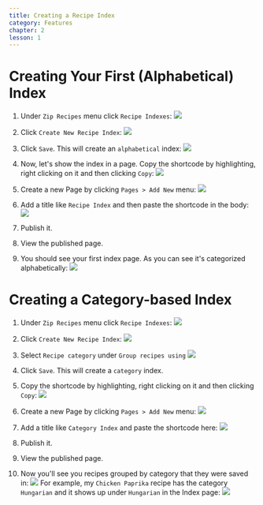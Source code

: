 ```yaml
---
title: Creating a Recipe Index
category: Features
chapter: 2
lesson: 1
---
```

# Creating Your First (Alphabetical) Index #
1. Under `Zip Recipes` menu click `Recipe Indexes`:
![](./images/Fullscreen-4.png)

2. Click `Create New Recipe Index`:
![](./images/Recipe_Indexes_‹_Food_Test_—_WordPress.png)

3. Click `Save`. This will create an `alphabetical` index:
![](./images/Recipe_Indexes_‹_Food_Test_—_WordPress-2.png)

5. Now, let's show the index in a page. Copy the shortcode by highlighting, right clicking on it and then clicking `Copy`:
![](./images/Fullscreen-5.png)

5. Create  a new Page by clicking `Pages > Add New` menu:
![](./images/Fullscreen.png)

6. Add a title like `Recipe Index` and then paste the shortcode in the body:
![](./images/Edit_Page_‹_Food_Test_—_WordPress.png)

8. Publish it.
9. View the published page.
10. You should see your first index page. As you can see it's categorized alphabetically:
![](./images/Recipe_Index___Food_Test.png)

# Creating a Category-based Index

1. Under `Zip Recipes` menu click `Recipe Indexes`:
![](./images/Fullscreen-4.png)

2. Click `Create New Recipe Index`:
![](./images/Recipe_Indexes_‹_Food_Test_—_WordPress.png)

3. Select `Recipe category` under `Group recipes using`
![](./images/Recipe_Indexes_‹_Food_Test_—_WordPress-4.png)

3. Click `Save`. This will create a `category` index.
4. Copy the shortcode by highlighting, right clicking on it and then clicking `Copy`:
![](./images/Recipe_Indexes_‹_Food_Test_—_WordPress-4.png)

5. Create  a new Page by clicking `Pages > Add New` menu:
![](./images/Fullscreen-1.png)

6. Add a title like `Category Index` and paste the shortcode here:
![](./images/Edit_Page_‹_Food_Test_—_WordPress-1.png)

8. Publish it.
9. View the published page.
10. Now you'll see you recipes grouped by category that they were saved in:
![](./images/Category_Index___Food_Test.png)
For example, my `Chicken Paprika` recipe has the category `Hungarian` and it shows up under `Hungarian` in the Index page:
![](./images/Edit_Post_‹_Food_Test_—_WordPress.png)